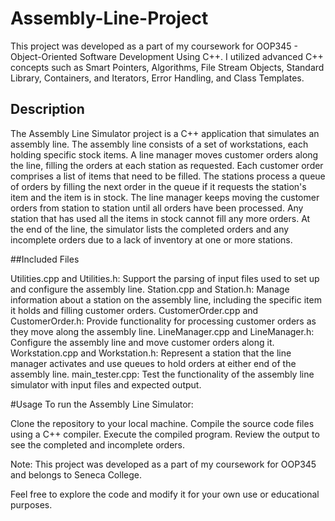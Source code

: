 # Assembly-Line-Project

This project was developed as a part of my coursework for OOP345 - Object-Oriented Software Development Using C++. I utilized advanced C++ concepts such as Smart Pointers, Algorithms, File Stream Objects, Standard Library, Containers, and Iterators, Error Handling, and Class Templates.

## Description

The Assembly Line Simulator project is a C++ application that simulates an assembly line. The assembly line consists of a set of workstations, each holding specific stock items. A line manager moves customer orders along the line, filling the orders at each station as requested.
Each customer order comprises a list of items that need to be filled. The stations process a queue of orders by filling the next order in the queue if it requests the station's item and the item is in stock. The line manager keeps moving the customer orders from station to station until all orders have been processed. Any station that has used all the items in stock cannot fill any more orders.
At the end of the line, the simulator lists the completed orders and any incomplete orders due to a lack of inventory at one or more stations.

##Included Files

Utilities.cpp and Utilities.h: Support the parsing of input files used to set up and configure the assembly line.
Station.cpp and Station.h: Manage information about a station on the assembly line, including the specific item it holds and filling customer orders.
CustomerOrder.cpp and CustomerOrder.h: Provide functionality for processing customer orders as they move along the assembly line.
LineManager.cpp and LineManager.h: Configure the assembly line and move customer orders along it.
Workstation.cpp and Workstation.h: Represent a station that the line manager activates and use queues to hold orders at either end of the assembly line.
main_tester.cpp: Test the functionality of the assembly line simulator with input files and expected output.

#Usage
To run the Assembly Line Simulator:

Clone the repository to your local machine.
Compile the source code files using a C++ compiler.
Execute the compiled program.
Review the output to see the completed and incomplete orders.

Note: This project was developed as a part of my coursework for OOP345 and belongs to Seneca College.

Feel free to explore the code and modify it for your own use or educational purposes.
